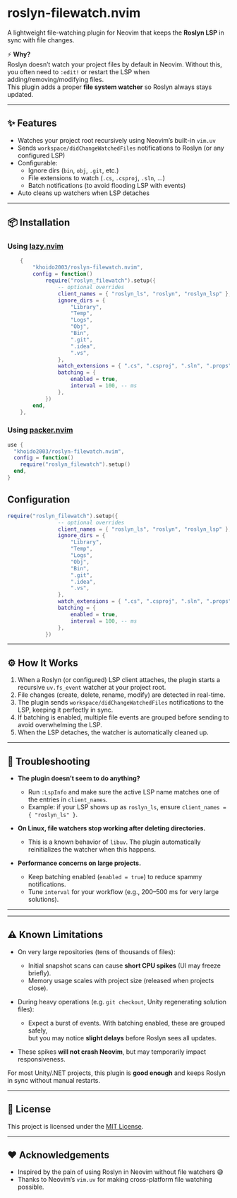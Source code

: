 
# roslyn-filewatch.nvim

A lightweight file-watching plugin for Neovim that keeps the **Roslyn LSP** in sync with file changes.

⚡ **Why?**  
Roslyn doesn’t watch your project files by default in Neovim. Without this, you often need to `:edit!` or restart the LSP when adding/removing/modifying files.  
This plugin adds a proper **file system watcher** so Roslyn always stays updated.

---

## ✨ Features

- Watches your project root recursively using Neovim’s built-in `vim.uv`
- Sends `workspace/didChangeWatchedFiles` notifications to Roslyn (or any configured LSP)
- Configurable:
  - Ignore dirs (`bin`, `obj`, `.git`, etc.)
  - File extensions to watch (`.cs`, `.csproj`, `.sln`, …)
  - Batch notifications (to avoid flooding LSP with events)
- Auto cleans up watchers when LSP detaches

---

## 📦 Installation

### Using [lazy.nvim](https://github.com/folke/lazy.nvim)

```lua
	{
		"khoido2003/roslyn-filewatch.nvim",
		config = function()
			require("roslyn_filewatch").setup({
				-- optional overrides
				client_names = { "roslyn_ls", "roslyn", "roslyn_lsp" },
				ignore_dirs = {
					"Library",
					"Temp",
					"Logs",
					"Obj",
					"Bin",
					".git",
					".idea",
					".vs",
				},
				watch_extensions = { ".cs", ".csproj", ".sln", ".props", ".targets" },
				batching = {
					enabled = true,
					interval = 100, -- ms
				},
			})
		end,
	},
```

### Using [packer.nvim](https://github.com/wbthomason/packer.nvim?utm_source=chatgpt.com)

```lua 
use {
  "khoido2003/roslyn-filewatch.nvim",
  config = function()
    require("roslyn_filewatch").setup()
  end,
}
```

## Configuration

```lua 
require("roslyn_filewatch").setup({
				-- optional overrides
				client_names = { "roslyn_ls", "roslyn", "roslyn_lsp" },
				ignore_dirs = {
					"Library",
					"Temp",
					"Logs",
					"Obj",
					"Bin",
					".git",
					".idea",
					".vs",
				},
				watch_extensions = { ".cs", ".csproj", ".sln", ".props", ".targets" },
				batching = {
					enabled = true,
					interval = 100, -- ms
				},
			})

```

---

## ⚙️ How It Works

1. When a Roslyn (or configured) LSP client attaches, the plugin starts a recursive `uv.fs_event` watcher at your project root.
2. File changes (create, delete, rename, modify) are detected in real-time.
3. The plugin sends `workspace/didChangeWatchedFiles` notifications to the LSP, keeping it perfectly in sync.
4. If batching is enabled, multiple file events are grouped before sending to avoid overwhelming the LSP.
5. When the LSP detaches, the watcher is automatically cleaned up.

---

## 🐛 Troubleshooting

- **The plugin doesn’t seem to do anything?**
  - Run `:LspInfo` and make sure the active LSP name matches one of the entries in `client_names`.
  - Example: if your LSP shows up as `roslyn_ls`, ensure `client_names = { "roslyn_ls" }`.

- **On Linux, file watchers stop working after deleting directories.**
  - This is a known behavior of `libuv`. The plugin automatically reinitializes the watcher when this happens.

- **Performance concerns on large projects.**
  - Keep batching enabled (`enabled = true`) to reduce spammy notifications.
  - Tune `interval` for your workflow (e.g., 200–500 ms for very large solutions).


---

---

## ⚠️ Known Limitations

- On very large repositories (tens of thousands of files):  
  - Initial snapshot scans can cause **short CPU spikes** (UI may freeze briefly).  
  - Memory usage scales with project size (released when projects close).  

- During heavy operations (e.g. `git checkout`, Unity regenerating solution files):  
  - Expect a burst of events. With batching enabled, these are grouped safely,  
    but you may notice **slight delays** before Roslyn sees all updates.  

- These spikes **will not crash Neovim**, but may temporarily impact responsiveness.  

For most Unity/.NET projects, this plugin is **good enough** and keeps Roslyn in sync without manual restarts.


---

## 📜 License

This project is licensed under the [MIT License](LICENSE).

---

## ❤️ Acknowledgements

- Inspired by the pain of using Roslyn in Neovim without file watchers 😅  
- Thanks to Neovim’s `vim.uv` for making cross-platform file watching possible.
